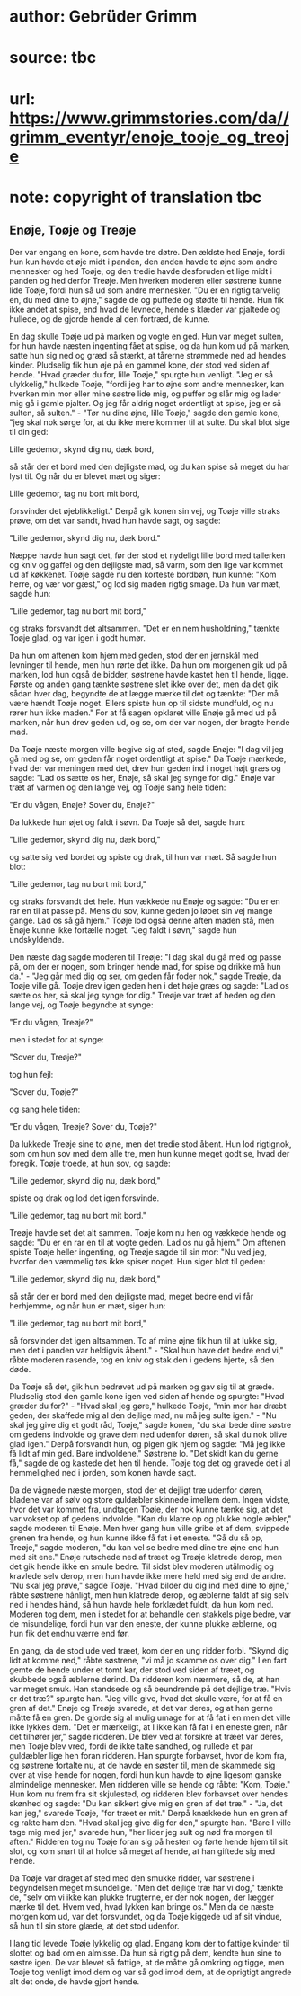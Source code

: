 # author: Gebrüder Grimm
# source: tbc
# url: https://www.grimmstories.com/da//grimm_eventyr/enoje_tooje_og_treoje
# note: copyright of translation tbc

## Enøje, Toøje og Treøje 

Der var engang en kone, som havde tre døtre. Den ældste hed Enøje, fordi
hun kun havde et øje midt i panden, den anden havde to øjne som andre
mennesker og hed Toøje, og den tredie havde desforuden et lige midt i
panden og hed derfor Treøje. Men hverken moderen eller søstrene kunne
lide Toøje, fordi hun så ud som andre mennesker. "Du er en rigtig
tarvelig en, du med dine to øjne," sagde de og puffede og stødte til
hende. Hun fik ikke andet at spise, end hvad de levnede, hende s klæder
var pjaltede og hullede, og de gjorde hende al den fortræd, de kunne.

En dag skulle Toøje ud på marken og vogte en ged. Hun var meget sulten,
for hun havde næsten ingenting fået at spise, og da hun kom ud på
marken, satte hun sig ned og græd så stærkt, at tårerne strømmede ned ad
hendes kinder. Pludselig fik hun øje på en gammel kone, der stod ved
siden af hende. "Hvad græder du for, lille Toøje," spurgte hun
venligt. "Jeg er så ulykkelig," hulkede Toøje, "fordi jeg har to øjne
som andre mennesker, kan hverken min mor eller mine søstre lide mig, og
puffer og slår mig og lader mig gå i gamle pjalter. Og jeg får aldrig
noget ordentligt at spise, jeg er så sulten, så sulten." - "Tør nu
dine øjne, lille Toøje," sagde den gamle kone, "jeg skal nok sørge
for, at du ikke mere kommer til at sulte. Du skal blot sige til din ged:

Lille gedemor,
skynd dig nu, dæk bord,

så står der et bord med den dejligste mad, og du kan spise så meget du
har lyst til. Og når du er blevet mæt og siger:

Lille gedemor,
tag nu bort mit bord,

forsvinder det øjeblikkeligt." Derpå gik konen sin vej, og Toøje ville
straks prøve, om det var sandt, hvad hun havde sagt, og sagde:

"Lille gedemor,
skynd dig nu, dæk bord."

Næppe havde hun sagt det, før der stod et nydeligt lille bord med
tallerken og kniv og gaffel og den dejligste mad, så varm, som den lige
var kommet ud af køkkenet. Toøje sagde nu den korteste bordbøn, hun
kunne: "Kom herre, og vær vor gæst," og lod sig maden rigtig smage. Da
hun var mæt, sagde hun:

"Lille gedemor,
tag nu bort mit bord,"

og straks forsvandt det altsammen. "Det er en nem husholdning," tænkte
Toøje glad, og var igen i godt humør.

Da hun om aftenen kom hjem med geden, stod der en jernskål med levninger
til hende, men hun rørte det ikke. Da hun om morgenen gik ud på marken,
lod hun også de bidder, søstrene havde kastet hen til hende, ligge.
Første og anden gang tænkte søstrene slet ikke over det, men da det gik
sådan hver dag, begyndte de at lægge mærke til det og tænkte: "Der må
være hændt Toøje noget. Ellers spiste hun op til sidste mundfuld, og nu
rører hun ikke maden." For at få sagen opklaret ville Enøje gå med ud
på marken, når hun drev geden ud, og se, om der var nogen, der bragte
hende mad.

Da Toøje næste morgen ville begive sig af sted, sagde Enøje: "I dag vil
jeg gå med og se, om geden får noget ordentligt at spise." Da Toøje
mærkede, hvad der var meningen med det, drev hun geden ind i noget højt
græs og sagde: "Lad os sætte os her, Enøje, så skal jeg synge for
dig." Enøje var træt af varmen og den lange vej, og Toøje sang hele
tiden:

"Er du vågen, Enøje?
Sover du, Enøje?"

Da lukkede hun øjet og faldt i søvn. Da Toøje så det, sagde hun:

"Lille gedemor,
skynd dig nu, dæk bord,"

og satte sig ved bordet og spiste og drak, til hun var mæt. Så sagde hun
blot:

"Lille gedemor,
tag nu bort mit bord,"

og straks forsvandt det hele. Hun vækkede nu Enøje og sagde: "Du er en
rar en til at passe på. Mens du sov, kunne geden jo løbet sin vej mange
gange. Lad os så gå hjem." Toøje lod også denne aften maden stå, men
Enøje kunne ikke fortælle noget. "Jeg faldt i søvn," sagde hun
undskyldende.

Den næste dag sagde moderen til Treøje: "I dag skal du gå med og passe
på, om der er nogen, som bringer hende mad, for spise og drikke må hun
da." - "Jeg går med dig og ser, om geden får foder nok," sagde
Treøje, da Toøje ville gå. Toøje drev igen geden hen i det høje græs og
sagde: "Lad os sætte os her, så skal jeg synge for dig." Treøje var
træt af heden og den lange vej, og Toøje begyndte at synge:

"Er du vågen, Treøje?"

men i stedet for at synge:

"Sover du, Treøje?"

tog hun fejl:

"Sover du, Toøje?"

og sang hele tiden:

"Er du vågen, Treøje?
Sover du, Toøje?"

Da lukkede Treøje sine to øjne, men det tredie stod åbent. Hun lod
rigtignok, som om hun sov med dem alle tre, men hun kunne meget godt se,
hvad der foregik. Toøje troede, at hun sov, og sagde:

"Lille gedemor,
skynd dig nu, dæk bord,"

spiste og drak og lod det igen forsvinde.

"Lille gedemor,
tag nu bort mit bord."

Treøje havde set det alt sammen. Toøje kom nu hen og vækkede hende og
sagde: "Du er en rar en til at vogte geden. Lad os nu gå hjem." Om
aftenen spiste Toøje heller ingenting, og Treøje sagde til sin mor: "Nu
ved jeg, hvorfor den væmmelig tøs ikke spiser noget. Hun siger blot til
geden:

"Lille gedemor,
skynd dig nu, dæk bord,"

så står der er bord med den dejligste mad, meget bedre end vi får
herhjemme, og når hun er mæt, siger hun:

"Lille gedemor,
tag nu bort mit bord,"

så forsvinder det igen altsammen. To af mine øjne fik hun til at lukke
sig, men det i panden var heldigvis åbent." - "Skal hun have det bedre
end vi," råbte moderen rasende, tog en kniv og stak den i gedens
hjerte, så den døde.

Da Toøje så det, gik hun bedrøvet ud på marken og gav sig til at græde.
Pludselig stod den gamle kone igen ved siden af hende og spurgte: "Hvad
græder du for?" - "Hvad skal jeg gøre," hulkede Toøje, "min mor har
dræbt geden, der skaffede mig al den dejlige mad, nu må jeg sulte
igen." - "Nu skal jeg give dig et godt råd, Toøje," sagde konen, "du
skal bede dine søstre om gedens indvolde og grave dem ned udenfor døren,
så skal du nok blive glad igen." Derpå forsvandt hun, og pigen gik hjem
og sagde: "Må jeg ikke få lidt af min ged. Bare indvoldene." Søstrene
lo. "Det skidt kan du gerne få," sagde de og kastede det hen til
hende. Toøje tog det og gravede det i al hemmelighed ned i jorden, som
konen havde sagt.

Da de vågnede næste morgen, stod der et dejligt træ udenfor døren,
bladene var af sølv og store guldæbler skinnede imellem dem. Ingen
vidste, hvor det var kommet fra, undtagen Toøje, der nok kunne tænke
sig, at det var vokset op af gedens indvolde. "Kan du klatre op og
plukke nogle æbler," sagde moderen til Enøje. Men hver gang hun ville
gribe et af dem, svippede grenen fra hende, og hun kunne ikke få fat i
et eneste. "Gå du så op, Treøje," sagde moderen, "du kan vel se bedre
med dine tre øjne end hun med sit ene." Enøje rutschede ned af træet og
Treøje klatrede derop, men det gik hende ikke en smule bedre. Til sidst
blev moderen utålmodig og kravlede selv derop, men hun havde ikke mere
held med sig end de andre. "Nu skal jeg prøve," sagde Toøje. "Hvad
bilder du dig ind med dine to øjne," råbte søstrene hånligt, men hun
klatrede derop, og æblerne faldt af sig selv ned i hendes hånd, så hun
havde hele forklædet fuldt, da hun kom ned. Moderen tog dem, men i
stedet for at behandle den stakkels pige bedre, var de misundelige,
fordi hun var den eneste, der kunne plukke æblerne, og hun fik det endnu
værre end før.

En gang, da de stod ude ved træet, kom der en ung ridder forbi. "Skynd
dig lidt at komme ned," råbte søstrene, "vi må jo skamme os over
dig." I en fart gemte de hende under et tomt kar, der stod ved siden af
træet, og skubbede også æblerne derind. Da ridderen kom nærmere, så de,
at han var meget smuk. Han standsede og så beundrende på det dejlige
træ. "Hvis er det træ?" spurgte han. "Jeg ville give, hvad det skulle
være, for at få en gren af det." Enøje og Treøje svarede, at det var
deres, og at han gerne måtte få en gren. De gjorde sig al mulig umage
for at få fat i en men det ville ikke lykkes dem. "Det er mærkeligt, at
I ikke kan få fat i en eneste gren, når det tilhører jer," sagde
ridderen. De blev ved at forsikre at træet var deres, men Toøje blev
vred, fordi de ikke talte sandhed, og rullede et par guldæbler lige hen
foran ridderen. Han spurgte forbavset, hvor de kom fra, og søstrene
fortalte nu, at de havde en søster til, men de skammede sig over at vise
hende for nogen, fordi hun kun havde to øjne ligesom ganske almindelige
mennesker. Men ridderen ville se hende og råbte: "Kom, Toøje." Hun kom
nu frem fra sit skjulested, og ridderen blev forbavset over hendes
skønhed og sagde: "Du kan sikkert give mig en gren af det træ." -
"Ja, det kan jeg," svarede Toøje, "for træet er mit." Derpå knækkede
hun en gren af og rakte ham den. "Hvad skal jeg give dig for den,"
spurgte han. "Bare I ville tage mig med jer," svarede hun, "her lider
jeg sult og nød fra morgen til aften." Ridderen tog nu Toøje foran sig
på hesten og førte hende hjem til sit slot, og kom snart til at holde så
meget af hende, at han giftede sig med hende.

Da Toøje var draget af sted med den smukke ridder, var søstrene i
begyndelsen meget misundelige. "Men det dejlige træ har vi dog,"
tænkte de, "selv om vi ikke kan plukke frugterne, er der nok nogen, der
lægger mærke til det. Hvem ved, hvad lykken kan bringe os." Men da de
næste morgen kom ud, var det forsvundet, og da Toøje kiggede ud af sit
vindue, så hun til sin store glæde, at det stod udenfor.

I lang tid levede Toøje lykkelig og glad. Engang kom der to fattige
kvinder til slottet og bad om en almisse. Da hun så rigtig på dem,
kendte hun sine to søstre igen. De var blevet så fattige, at de måtte gå
omkring og tigge, men Toøje tog venligt imod dem og var så god imod dem,
at de oprigtigt angrede alt det onde, de havde gjort hende.
